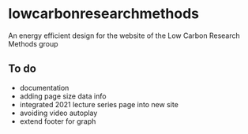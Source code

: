 # lowcarbonresearchmethods
An energy efficient design for the website of the Low Carbon Research Methods group


## To do
* documentation
* adding page size data info
* integrated 2021 lecture series page into new site
* avoiding video autoplay
* extend footer for graph